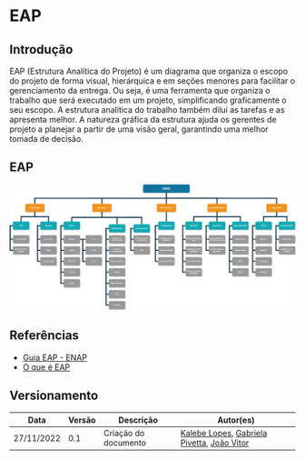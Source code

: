 # EAP

## Introdução
EAP (Estrutura Analítica do Projeto) é um diagrama que organiza o escopo do projeto de forma visual, hierárquica e em seções menores para facilitar o gerenciamento da entrega. Ou seja, é uma ferramenta que organiza o trabalho que será executado em um projeto, simplificando graficamente o seu escopo. A estrutura analítica do trabalho também dilui as tarefas e as apresenta melhor. A natureza gráfica da estrutura ajuda os gerentes de projeto a planejar a partir de uma visão geral, garantindo uma melhor tomada de decisão.

## EAP
![EAP](../../assets/eap.png)

## Referências
* [Guia EAP - ENAP](https://repositorio.enap.gov.br/bitstream/1/1107/1/GerenciaDeProjeos_modulo_5_final_.pdf)
* [O que é EAP](https://artia.com/blog/como-fazer-eap-na-gestao-de-projetos/#:~:text=A%20EAP%20(Estrutura%20Anal%C3%ADtica%20do,facilitar%20o%20gerenciamento%20das%20entregas))

## Versionamento

| Data | Versão | Descrição | Autor(es) |
|------|--------|-----------|-----------|
|  27/11/2022   | 0.1 | Criação do documento | [Kalebe Lopes](https://github.com/KalebeLopes), [Gabriela Pivetta](https://github.com/gabrielapivetta), [João Vitor](https://github.com/Jvsoutomaior) |
